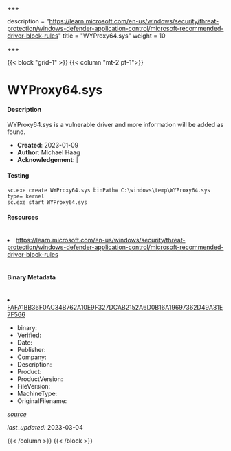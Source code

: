 +++

description = "https://learn.microsoft.com/en-us/windows/security/threat-protection/windows-defender-application-control/microsoft-recommended-driver-block-rules"
title = "WYProxy64.sys"
weight = 10

+++


{{< block "grid-1" >}}
{{< column "mt-2 pt-1">}}


# WYProxy64.sys

#### Description


WYProxy64.sys is a vulnerable driver and more information will be added as found.


- **Created**: 2023-01-09
- **Author**: Michael Haag
- **Acknowledgement**:  | [](https://twitter.com/)

#### Testing

```
sc.exe create WYProxy64.sys binPath= C:\windows\temp\WYProxy64.sys type= kernel
sc.exe start WYProxy64.sys
```

#### Resources
<br>


<li><a href=" https://learn.microsoft.com/en-us/windows/security/threat-protection/windows-defender-application-control/microsoft-recommended-driver-block-rules"> https://learn.microsoft.com/en-us/windows/security/threat-protection/windows-defender-application-control/microsoft-recommended-driver-block-rules</a></li>


<br>


#### Binary Metadata
<br>



<li><a href="https://www.virustotal.com/gui/file/FAFA1BB36F0AC34B762A10E9F327DCAB2152A6D0B16A19697362D49A31E7F566">FAFA1BB36F0AC34B762A10E9F327DCAB2152A6D0B16A19697362D49A31E7F566</a></li>



- binary: 
- Verified: 
- Date: 
- Publisher: 
- Company: 
- Description: 
- Product: 
- ProductVersion: 
- FileVersion: 
- MachineType: 
- OriginalFilename: 

[*source*](https://github.com/magicsword-io/LOLDrivers/tree/main/yaml/wyproxy64.sys.yml)

*last_updated:* 2023-03-04


{{< /column >}}
{{< /block >}}
